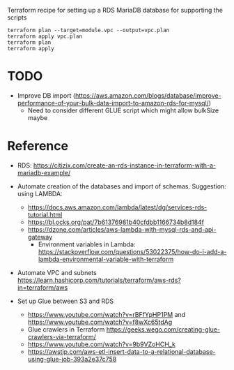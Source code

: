 Terraform recipe for setting up a RDS MariaDB database for supporting the scripts

```
terraform plan --target=module.vpc --output=vpc.plan
terraform apply vpc.plan
terraform plan
terraform apply
```

# TODO

* Improve DB import (https://aws.amazon.com/blogs/database/improve-performance-of-your-bulk-data-import-to-amazon-rds-for-mysql/)
  * Need to consider different GLUE script which might allow bulkSize maybe

# Reference

* RDS: https://citizix.com/create-an-rds-instance-in-terraform-with-a-mariadb-example/

* Automate creation of the databases and import of schemas. Suggestion: using LAMBDA:
  * https://docs.aws.amazon.com/lambda/latest/dg/services-rds-tutorial.html
  * https://bl.ocks.org/pat/7b61376981b40cfdbb1166734b8d184f
  * https://dzone.com/articles/aws-lambda-with-mysql-rds-and-api-gateway
  	* Environment variables in Lambda: https://stackoverflow.com/questions/53022375/how-do-i-add-a-lambda-environmental-variable-with-terraform

* Automate VPC and subnets https://learn.hashicorp.com/tutorials/terraform/aws-rds?in=terraform/aws

* Set up Glue between S3 and RDS
  * https://www.youtube.com/watch?v=rBFfYpHP1PM and  https://www.youtube.com/watch?v=f8wXc65tdAg
  * Glue crawlers in Terraform https://geeks.wego.com/creating-glue-crawlers-via-terraform/
  * https://www.youtube.com/watch?v=9b9VZoHCH_k
  * https://awstip.com/aws-etl-insert-data-to-a-relational-database-using-glue-job-393a2e37c758
